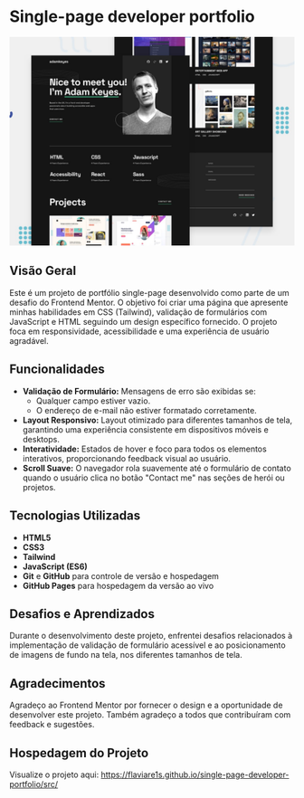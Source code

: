 # Single-page developer portfolio

![Design preview for the Single-page developer portfolio coding challenge](./preview.jpg)

## Visão Geral

Este é um projeto de portfólio single-page desenvolvido como parte de um desafio do Frontend Mentor. O objetivo foi criar uma página que apresente minhas habilidades em CSS (Tailwind), validação de formulários com JavaScript e HTML seguindo um design específico fornecido. O projeto foca em responsividade, acessibilidade e uma experiência de usuário agradável.

## Funcionalidades

- **Validação de Formulário:** Mensagens de erro são exibidas se:
  - Qualquer campo estiver vazio.
  - O endereço de e-mail não estiver formatado corretamente.
- **Layout Responsivo:** Layout otimizado para diferentes tamanhos de tela, garantindo uma experiência consistente em dispositivos móveis e desktops.
- **Interatividade:** Estados de hover e foco para todos os elementos interativos, proporcionando feedback visual ao usuário.
- **Scroll Suave:** O navegador rola suavemente até o formulário de contato quando o usuário clica no botão "Contact me" nas seções de herói ou projetos.

## Tecnologias Utilizadas

- **HTML5**
- **CSS3**
- **Tailwind**
- **JavaScript (ES6)**
- **Git** e **GitHub** para controle de versão e hospedagem
- **GitHub Pages** para hospedagem da versão ao vivo

## Desafios e Aprendizados
Durante o desenvolvimento deste projeto, enfrentei desafios relacionados à implementação de validação de formulário acessível e ao posicionamento de imagens de fundo na tela, nos diferentes tamanhos de tela.


## Agradecimentos
Agradeço ao Frontend Mentor por fornecer o design e a oportunidade de desenvolver este projeto. Também agradeço a todos que contribuíram com feedback e sugestões.


## Hospedagem do Projeto

Visualize o projeto aqui: https://flaviare1s.github.io/single-page-developer-portfolio/src/
